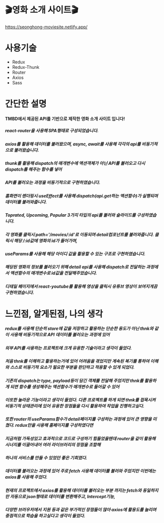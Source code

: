 # 🎬영화 소개 사이트🎬
https://seonghong-moviesite.netlify.app/
# 사용기술
- Redux
- Redux-Thunk
- Router
- Axios
- Sass

# 간단한 설명
#### TMBD에서 제공된 API를 기반으로 제작한 영화 소개 사이트 입니다!
##### react-router을 사용해 SPA형태로 구성되었습니다. 
##### axios를 활용해 데이터를 불러왔으며, async, await를 사용해 각각의 api를 비동기적으로 불러왔습니다.
##### thunk를 활용해 dispatch의 매개변수에 액션객체가 아닌 API를 불러오고 다시 dispatch를 해주는 함수를 넣어
##### API를 불러오는 과정을 비동기적으로 구현하였습니다. 
##### 홈화면이 렌더링시 useEffect를 사용해 dispatch(api.get하는 액션함수)가 실행되며 데이터를 불러와줍니다.
##### Toprated, Upcoming, Popular 3가지 타입의 api를 불러와 슬라이드를 구성하였습니다.
##### 각 영화를 클릭시 path='/movies/:id'로 이동되며 detail컴포넌트를 불러와줍니다. 클릭시 해당 /:id값에 영화의 id가 들어가며,
##### useParams를 사용해 해당 아이디 값을 활용할 수 있는 구조로 구현하였습니다.
##### 해당된 영화의 정보를 불러오기 위해 detail api를 사용해 dispatch로 전달하는 과정에서 액션함수의 매개변수로 id값을 전달해주었습니다.
##### 디테일 페이지에서 react-youtube를 활용해 영상을 클릭시 유튜브 영상이 보여지게끔 구현하였습니다. 

# 느낀점, 알게된점, 나의 생각
##### redux를 사용해 단순히 store에 값을 저장하고 활용하는 단순한 용도가 아닌 thnk와 같이 사용해 비동기적으로 API 데이터를 불러오는 과정에 있어
##### 외부 API를 사용하는 프로젝트에 크게 유용한 기술이라고 생각이 들었다. 
##### 처음 thnk를 이해하고 활용하는거에 있어 어려움을 겪었지만 계속된 복기를 통하여 이해와 스스로 비동기적 요소가 필요한 부분을 판단하고 적용할 수 있게 되었다.
##### 기존의 dispatch는 type, payload등이 담긴 객체를 전달해 주었지만  thnk를 활용하게 되면 함수를 생성해주는 액션함수가 매개변수로 들어갈 수 있어 
##### 이또한 놀라운 기능이라고 생각이 들었다. 다른 프로젝트를 하게 되면 thnk를 접목시켜 비동기적 상태관리에 있어 유용한 장점들을 다시 활용하여 작업을 진행하고싶다.
##### 또한 router의 useParams함수가 detail페이지를 구성하는 과정에 있어 큰 영향을 미쳤다. redux만을 사용해 홈페이지를 구성하였다면 
##### 지금처럼 가독성있고 효과적으로 코드로 구성하기 힘들었을텐데 router을 같이 활용해 시너지를 이끌어내어 여러 라이브러리의 장점을 조합해
##### 하나의 서비스를 만들 수 있었던 좋은 기회였다.
##### 데이터를 불러오는 과정에 있어 주로 fetch 사용해 데이터를 불러와 주었지만 이번에는 axios를 사용해 주었다.
##### 현재의 프로젝트에서 axios를 활용해 데이터를 불러오는 부분 까지는 fetch와 동일하지만 자동으로 json형태로 데이터를 변환해주고, Intercept기능,
##### 다양한 브러우저에서 지원 등과 같은 부가적인 장점들이 많아 axios에 활용도를 늘리며 중점적으로 학습을 하고싶다고 생각이 들었다.
